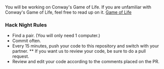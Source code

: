 You will be working on Conway's Game of Life.
If you are unfamiliar with Conway's Game of Life, feel free to read up on it.
[Game of Life](https://en.wikipedia.org/wiki/Conway%27s_Game_of_Life)

### Hack Night Rules
* Find a pair. (You will only need 1 computer.)
* Commit often.
* Every 15 minutes, push your code to this repository and switch with your partner.
** If you want us to review your code, be sure to do a pull request.
* Review and edit your code according to the comments placed on the PR.